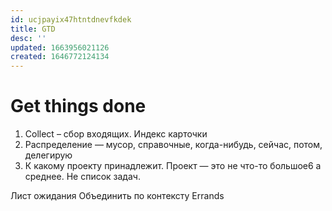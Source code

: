 ```yaml
---
id: ucjpayix47htntdnevfkdek
title: GTD
desc: ''
updated: 1663956021126
created: 1646772124134
---
```


# Get things done

1. Collect – сбор входящих. Индекс карточки
2. Распределение — мусор, справочные, когда-нибудь, сейчас, потом, делегирую
3. К какому проекту принадлежит. Проект — это не что-то большое6 а среднее. Не список задач.
   
Лист ожидания
Объединить по контексту
Errands
